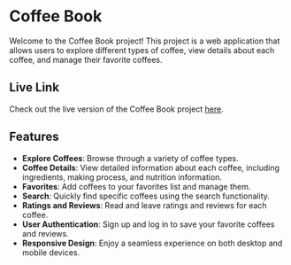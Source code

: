 # Coffee Book

Welcome to the Coffee Book project! This project is a web application that allows users to explore different types of coffee, view details about each coffee, and manage their favorite coffees.

## Live Link

Check out the live version of the Coffee Book project [here](http://coffee-book-website.surge.sh).

## Features

-   **Explore Coffees**: Browse through a variety of coffee types.
-   **Coffee Details**: View detailed information about each coffee, including ingredients, making process, and nutrition information.
-   **Favorites**: Add coffees to your favorites list and manage them.
-   **Search**: Quickly find specific coffees using the search functionality.
-   **Ratings and Reviews**: Read and leave ratings and reviews for each coffee.
-   **User Authentication**: Sign up and log in to save your favorite coffees and reviews.
-   **Responsive Design**: Enjoy a seamless experience on both desktop and mobile devices.
<!-- -   **Dark Mode**: Switch between light and dark themes for a comfortable viewing experience. -->
